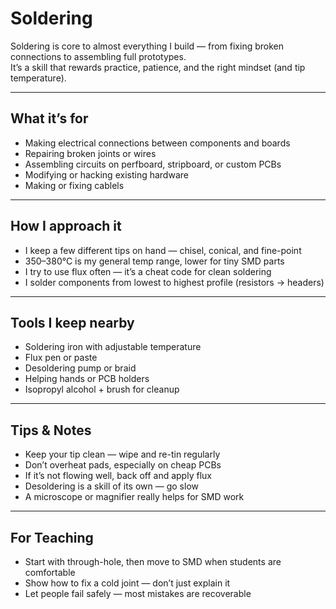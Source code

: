 
# Soldering

Soldering is core to almost everything I build — from fixing broken connections to assembling full prototypes.  
It’s a skill that rewards practice, patience, and the right mindset (and tip temperature).

---

## What it’s for

- Making electrical connections between components and boards
- Repairing broken joints or wires
- Assembling circuits on perfboard, stripboard, or custom PCBs
- Modifying or hacking existing hardware
- Making or fixing cablels

---

## How I approach it

- I keep a few different tips on hand — chisel, conical, and fine-point
- 350–380°C is my general temp range, lower for tiny SMD parts
- I try to use flux often — it’s a cheat code for clean soldering
- I solder components from lowest to highest profile (resistors → headers)

---

## Tools I keep nearby

- Soldering iron with adjustable temperature
- Flux pen or paste
- Desoldering pump or braid
- Helping hands or PCB holders
- Isopropyl alcohol + brush for cleanup

---

## Tips & Notes

- Keep your tip clean — wipe and re-tin regularly
- Don’t overheat pads, especially on cheap PCBs
- If it’s not flowing well, back off and apply flux
- Desoldering is a skill of its own — go slow
- A microscope or magnifier really helps for SMD work

---

## For Teaching

- Start with through-hole, then move to SMD when students are comfortable
- Show how to fix a cold joint — don’t just explain it
- Let people fail safely — most mistakes are recoverable

